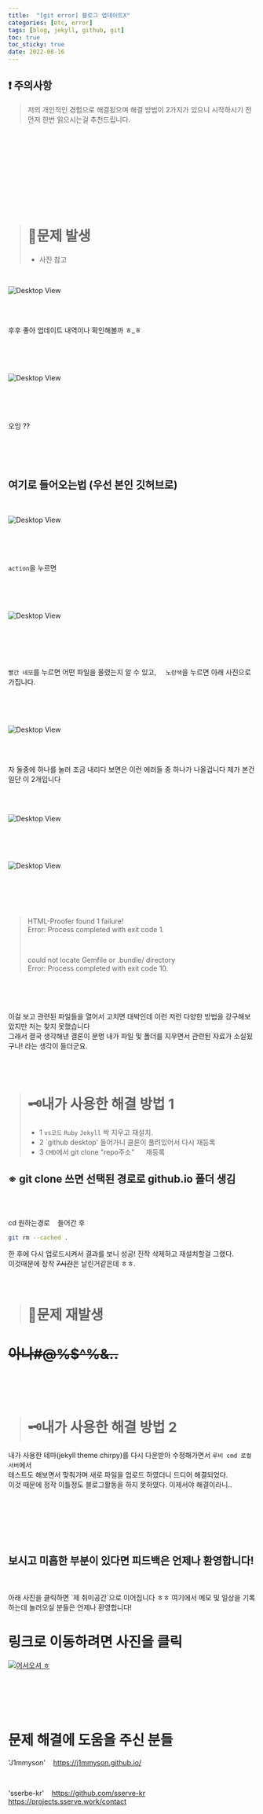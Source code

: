 ```yaml
---
title:  "[git error] 블로그 업데이트X"
categories: [etc, error] 
tags: [blog, jekyll, github, git]
toc: true
toc_sticky: true
date: 2022-08-16
---
```


## ❗  주의사항
> 저의 개인적인 경험으로 해결됬으며 해결 방법이 2가지가 있으니 시작하시기 전 먼저 한번 읽으시는걸 추천드립니다. 

<br>
<br>
<br>
<br>
<br>
<br>
<br>
<br>
<br>

> # 🚨문제 발생
> * 사진 참고

<br>

![Desktop View](/assets/img/no-update-on-github/1.PNG)

<br>
<br>

후후 좋아 업데이트 내역이나 확인해볼까 ㅎ_ㅎ


<br>
<br>
<br>

![Desktop View](/assets/img/no-update-on-github/2.PNG)

<br>
<br>
<br>

오잉 ??

<br>
<br>
<br>

## 여기로 들어오는법 (우선 본인 깃허브로)

<br>

![Desktop View](/assets/img/no-update-on-github/3.PNG)

<br>
<br>
<br>

`action`을 누르면

<br>
<br>
<br>

![Desktop View](/assets/img/no-update-on-github/4.PNG)

<br>
<br>
<br>
<br>

`빨간 네모`를 누르면 어떤 파일을 올렸는지 알 수 있고, &nbsp;&nbsp;&nbsp;&nbsp;`노란색`을 누르면 아래 사진으로 가집니다.

<br>
<br>
<br>


![Desktop View](/assets/img/no-update-on-github/5.PNG)

<br>
<br>

자 둘중에 하나를 눌러 조금 내리다 보면은 이런 에러들 중 하나가 나올겁니다 제가 본건 일단 이 2개입니다

<br>
<br>

![Desktop View](/assets/img/no-update-on-github/6.PNG)

<br>
<br>
<br>

![Desktop View](/assets/img/no-update-on-github/7.PNG)

<br>
<br>
<br>
<br>



>HTML-Proofer found 1 failure!\
>Error: Process completed with exit code 1.
>
><br>
>
>could not locate Gemfile or .bundle/ directory\
>Error: Process completed with exit code 10.

<br>
<br>
<br>

이걸 보고 관련된 파일들을 열어서 고치면 대박인데 이런 저런 다양한 방법을 강구해보았지만 저는 찾지 못했습니다\
그래서 결국 생각해낸 결론이 분명 내가 파일 및 폴더를 지우면서 관련된 자료가 소실됬구나! 라는 생각이 들더군요.

<br>
<br>

> # 🗝내가 사용한 해결 방법 1
> * 1
> `vs코드` `Ruby` `Jekyll` 싹 지우고 재설치.
> * 2
> `github desktop' 들어가니 클론이 풀려있어서 다시 재등록
> * 3
> `CMD`에서 git clone "repo주소" &nbsp;&nbsp;&nbsp;&nbsp; 재등록

## ※ git clone 쓰면 선택된 경로로 github.io 폴더 생김

<br>
<br>

cd 원하는경로 &nbsp;&nbsp; 들어간 후

```bash
git rm --cached .
```

한 후에 다시 업로드시켜서 결과를 보니 성공! 진작 삭제하고 재설치할걸 그랬다.\
이것때문에 장작 ~~7시간~~은 날린거같은데 ㅎㅎ.
<br>
<br>
<br>


> # 🚨문제 재발생

# ~~아나#@%$^%&..~~

<br>
<br>
<br>

> # 🗝내가 사용한 해결 방법 2

내가 사용한 테마(jekyll theme chirpy)를 다시 다운받아 수정해가면서 `루비 cmd 로컬서버`에서\
테스트도 해보면서 맞춰가며 새로 파일을 업로드 하였더니 드디어 해결되었다.\
이것 때문에 정작 이틀정도 블로그활동을 하지 못하였다. 이제서야 해결이라니.. 

<br>
<br>
<br>
<br>
<br>

## 보시고 미흡한 부분이 있다면 피드백은 언제나 환영합니다!

<br>
<br>
아래 사진을 클릭하면 `제 취미공간`으로 이어집니다 ㅎㅎ 여기에서 메모 및 일상을 기록하는데 놀러오실 분들은 언제나 환영합니다!

<br>

# 링크로 이동하려면 사진을 클릭

[![어서오셔 ㅎ](https://encrypted-tbn0.gstatic.com/images?q=tbn:ANd9GcQk-zPB4TCuWRNJVIF0aWgniDPNJgUTdXmILg&usqp=CAU)](https://discord.gg/zkzk5xtm)

<br>
<br>
<br>
<br>

# 문제 해결에 도움을 주신 분들

'J1mmyson' &nbsp;&nbsp; <https://j1mmyson.github.io/>

<br>

'sserbe-kr' &nbsp;&nbsp; <https://github.com/sserve-kr> &nbsp;&nbsp;&nbsp;&nbsp;&nbsp;&nbsp;&nbsp; <https://projects.sserve.work/contact>